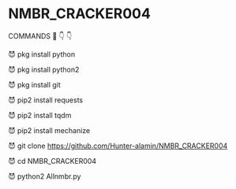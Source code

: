# NMBR_CRACKER004
COMMANDS 🤙 👇 👇

😈 pkg install python

😈 pkg install python2

😈 pkg install git

😈 pip2 install requests

😈 pip2 install tqdm

😈 pip2 install mechanize

😈 git clone https://github.com/Hunter-alamin/NMBR_CRACKER004

😈 cd NMBR_CRACKER004

😈 python2 Allnmbr.py
